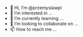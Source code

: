 - 👋 Hi, I’m @przemyslawpl
- 👀 I’m interested in ...
- 🌱 I’m currently learning ...
- 💞️ I’m looking to collaborate on ...
- 📫 How to reach me ...

<!---
przemyslawpl/przemyslawpl is a ✨ special ✨ repository because its `README.md` (this file) appears on your GitHub profile.
You can click the Preview link to take a look at your changes.
--->
